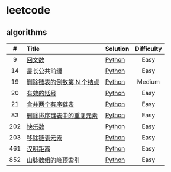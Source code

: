# leetcode

## algorithms

|   #   | Title                                                                                            | Solution                                                                                | Difficulty |
| :---: | :----------------------------------------------------------------------------------------------- | :-------------------------------------------------------------------------------------- | :--------: |
|   9   | [回文数](https://leetcode-cn.com/problems/palindrome-number/)                                    | [Python](solutions/algorithms/python/difficulty/easy/9.回文数.py)                       |    Easy    |
|  14   | [最长公共前缀](https://leetcode-cn.com/problems/longest-common-prefix/)                          | [Python](solutions/algorithms/python/difficulty/easy/14.最长公共前缀.py)                |    Easy    |
|  19   | [删除链表的倒数第 N 个结点](https://leetcode-cn.com/problems/remove-nth-node-from-end-of-list/)  | [Python](solutions/algorithms/python/difficulty/medium/19.删除链表的倒数第-n-个结点.py) |   Medium   |
|  20   | [有效的括号](https://leetcode-cn.com/problems/valid-parentheses/)                                | [Python](solutions/algorithms/python/difficulty/easy/20.有效的括号.py)                  |    Easy    |
|  21   | [合并两个有序链表](https://leetcode-cn.com/problems/merge-two-sorted-lists/)                     | [Python](solutions/algorithms/python/difficulty/easy/21.合并两个有序链表.py)            |    Easy    |
|  83   | [删除排序链表中的重复元素](https://leetcode-cn.com/problems/remove-duplicates-from-sorted-list/) | [Python](solutions/algorithms/python/difficulty/easy/83.删除排序链表中的重复元素.py)    |    Easy    |
|  202  | [快乐数](https://leetcode-cn.com/problems/happy-number/)                                         | [Python](solutions/algorithms/python/difficulty/easy/202.快乐数.py)                     |    Easy    |
|  203  | [移除链表元素](https://leetcode-cn.com/problems/remove-linked-list-elements/)                    | [Python](solutions/algorithms/python/difficulty/easy/203.移除链表元素.py)               |    Easy    |
|  461  | [汉明距离](https://leetcode-cn.com/problems/hamming-distance/)                                   | [Python](solutions/algorithms/python/difficulty/easy/461.汉明距离.py)                   |    Easy    |
|  852  | [山脉数组的峰顶索引](https://leetcode-cn.com/problems/peak-index-in-a-mountain-array/)           | [Python](solutions/algorithms/python/difficulty/easy/852.山脉数组的峰顶索引.py)         |    Easy    |
